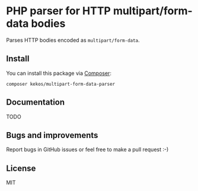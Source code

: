 # PHP parser for HTTP multipart/form-data bodies

Parses HTTP bodies encoded as `multipart/form-data`.

## Install

You can install this package via [Composer](http://getcomposer.org/):

```
composer kekos/multipart-form-data-parser
```

## Documentation

TODO

## Bugs and improvements

Report bugs in GitHub issues or feel free to make a pull request :-)

## License

MIT
